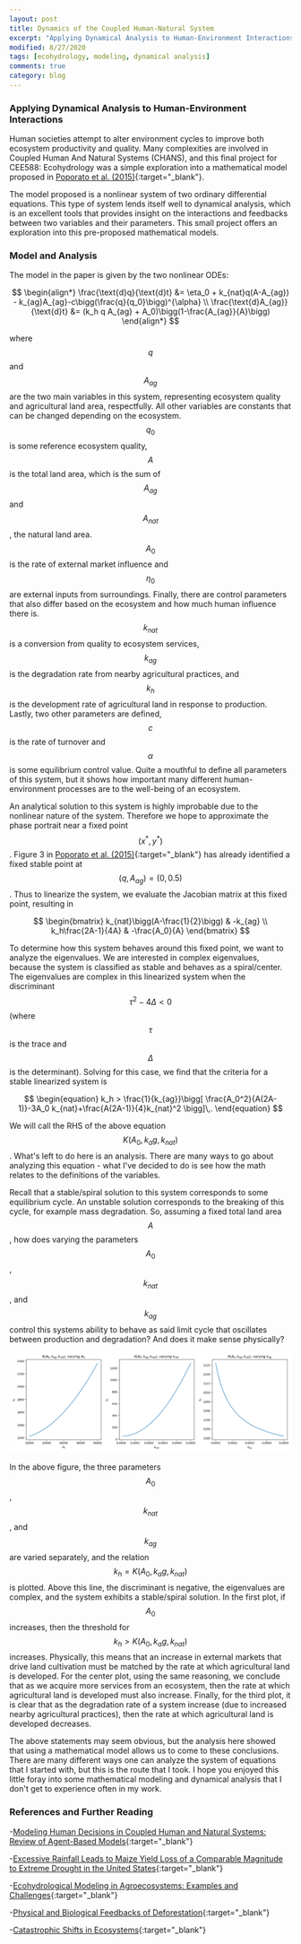```yaml
---
layout: post
title: Dynamics of the Coupled Human-Natural System
excerpt: "Applying Dynamical Analysis to Human-Environment Interactions"
modified: 8/27/2020
tags: [ecohydrology, modeling, dynamical analysis]
comments: true
category: blog
---
```


### Applying Dynamical Analysis to Human-Environment Interactions

Human societies attempt to alter environment cycles to improve both ecosystem productivity and quality. Many complexities are involved in Coupled Human And Natural Systems (CHANS), and this final project for CEE588: Ecohydrology was a simple exploration into a mathematical model proposed in [Poporato et al. (2015)](https://doi.org/10.1002/2015WR017289){:target="_blank"}.

The model proposed is a nonlinear system of two ordinary differential equations. This type of system lends itself well to dynamical analysis, which is an excellent tools that provides insight on the interactions and feedbacks between two variables and their parameters. This small project offers an exploration into this pre-proposed mathematical models.

### Model and Analysis

The model in the paper is given by the two nonlinear ODEs:

$$
\begin{align*}
\frac{\text{d}q}{\text{d}t} &= \eta_0 + k_{nat}q(A-A_{ag}) - k_{ag}A_{ag}-c\bigg(\frac{q}{q_0}\bigg)^{\alpha} \\
\frac{\text{d}A_{ag}}{\text{d}t} &= (k_h q A_{ag} + A_0)\bigg(1-\frac{A_{ag}}{A}\bigg)
\end{align*}
$$

where $$q$$ and $$A_{ag}$$ are the two main variables in this system, representing ecosystem quality and agricultural land area, respectfully. All other variables are constants that can be changed depending on the ecosystem. $$q_0$$ is some reference ecosystem quality, $$A$$ is the total land area, which is the sum of $$A_{ag}$$ and $$A_{nat}$$, the natural land area. $$A_0$$ is the rate of external market influence and $$\eta_0$$ are external inputs from surroundings. Finally, there are control parameters that also differ based on the ecosystem and how much human influence there is. $$k_{nat}$$ is a conversion from quality to ecosystem services, $$k_{ag}$$ is the degradation rate from nearby agricultural practices, and $$k_h$$ is the development rate of agricultural land in response to production. Lastly, two other parameters are defined, $$c$$ is the rate of turnover and $$\alpha$$ is some equilibrium control value. Quite a mouthful to define all parameters of this system, but it shows how important many different human-environment processes are to the well-being of an ecosystem.

An analytical solution to this system is highly improbable due to the nonlinear nature of the system. Therefore we hope to approximate the phase portrait near a fixed point $$(x^{*},y^{*})$$. Figure 3 in [Poporato et al. (2015)](https://doi.org/10.1002/2015WR017289){:target="\_blank"} has already identified a fixed stable point at $$(q,A_{ag})=(0,0.5)$$. Thus to linearize the system, we evaluate the Jacobian matrix at this fixed point, resulting in

$$
\begin{bmatrix}
k_{nat}\bigg(A-\frac{1}{2}\bigg) & -k_{ag} \\
k_h\frac{2A-1}{4A} & -\frac{A_0}{A}
\end{bmatrix}
$$

To determine how this system behaves around this fixed point, we want to analyze the eigenvalues. We are interested in complex eigenvalues, because the system is classified as stable and behaves as a spiral/center. The eigenvalues are complex in this linearized system when the discriminant $$\tau^2 - 4\Delta<0$$ (where $$\tau$$ is the trace and $$\Delta$$ is the determinant). Solving for this case, we find that the criteria for a stable linearized system is

$$
\begin{equation}
k_h > \frac{1}{k_{ag}}\bigg[
\frac{A_0^2}{A(2A-1)}-3A_0 k_{nat}+\frac{A(2A-1)}{4}k_{nat}^2
\bigg]\,.
\end{equation}
$$

We will call the RHS of the above equation $$K(A_0,k_ag,k_{nat})$$. What's left to do here is an analysis. There are many ways to go about analyzing this equation - what I've decided to do is see how the math relates to the definitions of the variables.

Recall that a stable/spiral solution to this system corresponds to some equilibrium cycle. An unstable solution corresponds to the breaking of this cycle, for example mass degradation. So, assuming a fixed total land area $$A$$, how does varying the parameters $$A_0$$, $$k_{nat}$$, and $$k_{ag}$$ control this systems ability to behave as said limit cycle that oscillates between production and degradation? And does it make sense physically?

![Figure 1](/images/posts/eco_post1.png)

In the above figure, the three parameters $$A_0$$, $$k_{nat}$$, and $$k_{ag}$$ are varied separately, and the relation $$k_h = K(A_0,k_ag,k_{nat})$$ is plotted. Above this line, the discriminant is negative, the eigenvalues are complex, and the system exhibits a stable/spiral solution. In the first plot, if $$A_0$$ increases, then the threshold for $$k_h>K(A_0,k_ag,k_{nat})$$ increases. Physically, this means that an increase in external markets that drive land cultivation must be matched by the rate at which agricultural land is developed. For the center plot, using the same reasoning, we conclude that as we acquire more services from an ecosystem, then the rate at which agricultural land is developed must also increase. Finally, for the third plot, it is clear that as the degradation rate of a system increase (due to increased nearby agricultural practices), then the rate at which agricultural land is developed decreases.

The above statements may seem obvious, but the analysis here showed that using a mathematical model allows us to come to these conclusions. There are many different ways one can analyze the system of equations that I started with, but this is the route that I took. I hope you enjoyed this little foray into some mathematical modeling and dynamical analysis that I don't get to experience often in my work.

### References and Further Reading

-[Modeling Human Decisions in Coupled Human and Natural Systems: Review of Agent-Based Models](https://doi.org/10.1016/j.ecolmodel.2011.07.010){:target="\_blank"}

-[Excessive Rainfall Leads to Maize Yield Loss of a Comparable Magnitude to Extreme Drought in the United States](https://doi.org/10.1111/gcb.14628){:target="\_blank"}

-[Ecohydrological Modeling in Agroecosystems: Examples and Challenges](https://doi.org/10.1002/2015WR017289){:target="\_blank"}

-[Physical and Biological Feedbacks of Deforestation](https://doi.org/10.1029/2012RG000394){:target="\_blank"}

-[Catastrophic Shifts in Ecosystems](https://doi.org/10.1038/35098000){:target="\_blank"}
